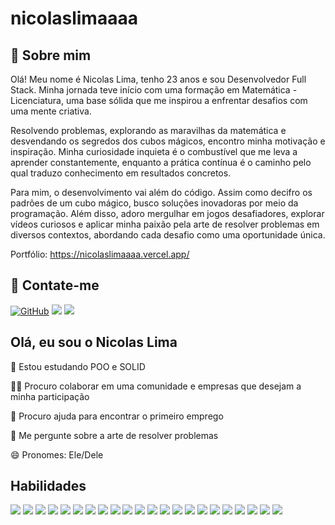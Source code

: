 # nicolaslimaaaa
## 🚀 Sobre mim
Olá! Meu nome é Nicolas Lima, tenho 23 anos e sou Desenvolvedor Full Stack. Minha jornada teve início com uma formação em Matemática - Licenciatura, uma base sólida que me inspirou a enfrentar desafios com uma mente criativa.

Resolvendo problemas, explorando as maravilhas da matemática e desvendando os segredos dos cubos mágicos, encontro minha motivação e inspiração. Minha curiosidade inquieta é o combustível que me leva a aprender constantemente, enquanto a prática contínua é o caminho pelo qual traduzo conhecimento em resultados concretos.

Para mim, o desenvolvimento vai além do código. Assim como decifro os padrões de um cubo mágico, busco soluções inovadoras por meio da programação. Além disso, adoro mergulhar em jogos desafiadores, explorar vídeos curiosos e aplicar minha paixão pela arte de resolver problemas em diversos contextos, abordando cada desafio como uma oportunidade única.

Portfólio: https://nicolaslimaaaa.vercel.app/

## 🔗 Contate-me
[![GitHub](https://img.shields.io/badge/github-%23121011.svg?style=for-the-badge&logo=github&logoColor=white)](https://github.com/nicolaslimaaaa)
<a href="https://www.linkedin.com/in/nlimaaaa" target="_blank"><img loading="lazy" src="https://img.shields.io/badge/-LinkedIn-%230077B5?style=for-the-badge&logo=linkedin&logoColor=white" target="_blank"></a>
<a href = "mailto:nicolaslima1500@gmail.com"><img loading="lazy" src="https://img.shields.io/badge/Gmail-D14836?style=for-the-badge&logo=gmail&logoColor=white" target="_blank"></a>

## Olá, eu sou o Nicolas Lima
🧠 Estou estudando POO e SOLID

👯‍♀️ Procuro colaborar em uma comunidade e empresas que desejam a minha participação

🤔 Procuro ajuda para encontrar o primeiro emprego

💬 Me pergunte sobre a arte de resolver problemas

😄 Pronomes: Ele/Dele


## Habilidades
<div>
  <img src="https://img.shields.io/badge/git-%23F05033.svg?style=for-the-badge&logo=git&logoColor=white"/>
  <img src="https://img.shields.io/badge/github-%23121011.svg?style=for-the-badge&logo=github&logoColor=white"/>
  <img src="https://img.shields.io/badge/html5-%23E34F26.svg?style=for-the-badge&logo=html5&logoColor=white"/>
  <img src="https://img.shields.io/badge/css3-%231572B6.svg?style=for-the-badge&logo=css3&logoColor=white"/>
  <img src="https://img.shields.io/badge/javascript-%23323330.svg?style=for-the-badge&logo=javascript&logoColor=%23F7DF1E"/>
  <img src="https://img.shields.io/badge/vite-%23646CFF.svg?style=for-the-badge&logo=vite&logoColor=white"/>
  <img src="https://img.shields.io/badge/react-%2320232a.svg?style=for-the-badge&logo=react&logoColor=%2361DAFB"/>
  <img src="https://img.shields.io/badge/React_Router-CA4245?style=for-the-badge&logo=react-router&logoColor=white"/>
  <img src="https://img.shields.io/badge/redux-%23593d88.svg?style=for-the-badge&logo=redux&logoColor=white"/>
  <img src="https://img.shields.io/badge/-jest-%23C21325?style=for-the-badge&logo=jest&logoColor=white"/>
  <img src="https://img.shields.io/badge/tailwindcss-%2338B2AC.svg?style=for-the-badge&logo=tailwind-css&logoColor=white"/>
  <img src="https://img.shields.io/badge/daisyui-5A0EF8?style=for-the-badge&logo=daisyui&logoColor=white"/>
  <img src="https://img.shields.io/badge/node.js-6DA55F?style=for-the-badge&logo=node.js&logoColor=white"/>
  <img src="https://img.shields.io/badge/express.js-%23404d59.svg?style=for-the-badge&logo=express&logoColor=%2361DAFB"/>
  <img src="https://img.shields.io/badge/-mocha-%238D6748?style=for-the-badge&logo=mocha&logoColor=white"/>
  <img src="https://img.shields.io/badge/sinon.js-323330?style=for-the-badge&logo=sinon"/>
  <img src="https://img.shields.io/badge/mysql-%2300f.svg?style=for-the-badge&logo=mysql&logoColor=white"/>
  <img src="https://img.shields.io/badge/JWT-black?style=for-the-badge&logo=JSON%20web%20tokens"/>
  <img src="https://img.shields.io/badge/NPM-%23CB3837.svg?style=for-the-badge&logo=npm&logoColor=white"/>
  <img src="https://img.shields.io/badge/NODEMON-%23323330.svg?style=for-the-badge&logo=nodemon&logoColor=%BBDEAD"/>
  <img src="https://img.shields.io/badge/Trello-%23026AA7.svg?style=for-the-badge&logo=Trello&logoColor=white"/>
  <img src="https://img.shields.io/badge/Notion-%23000000.svg?style=for-the-badge&logo=notion&logoColor=white"/>
</div>
